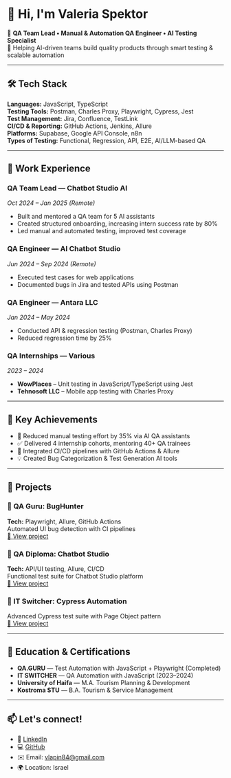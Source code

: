 
# 👋 Hi, I'm Valeria Spektor

🎯 **QA Team Lead • Manual & Automation QA Engineer • AI Testing Specialist**  
🚀 Helping AI-driven teams build quality products through smart testing & scalable automation

---

## 🛠️ Tech Stack

**Languages:** JavaScript, TypeScript  
**Testing Tools:** Postman, Charles Proxy, Playwright, Cypress, Jest  
**Test Management:** Jira, Confluence, TestLink  
**CI/CD & Reporting:** GitHub Actions, Jenkins, Allure  
**Platforms:** Supabase, Google API Console, n8n  
**Types of Testing:** Functional, Regression, API, E2E, AI/LLM-based QA

---

## 💼 Work Experience

### **QA Team Lead — Chatbot Studio AI**  
*Oct 2024 – Jan 2025 (Remote)*  
- Built and mentored a QA team for 5 AI assistants  
- Created structured onboarding, increasing intern success rate by 80%  
- Led manual and automated testing, improved test coverage

### **QA Engineer — AI Chatbot Studio**  
*Jun 2024 – Sep 2024 (Remote)*  
- Executed test cases for web applications  
- Documented bugs in Jira and tested APIs using Postman

### **QA Engineer — Antara LLC**  
*Jan 2024 – May 2024*  
- Conducted API & regression testing (Postman, Charles Proxy)  
- Reduced regression time by 25%

### **QA Internships — Various**  
*2023 – 2024*  
- **WowPlaces** – Unit testing in JavaScript/TypeScript using Jest  
- **Tehnosoft LLC** – Mobile app testing with Charles Proxy

---

## 🌟 Key Achievements

- 🚀 Reduced manual testing effort by 35% via AI QA assistants  
- ✅ Delivered 4 internship cohorts, mentoring 40+ QA trainees  
- 🔁 Integrated CI/CD pipelines with GitHub Actions & Allure  
- 💡 Created Bug Categorization & Test Generation AI tools

---

## 📂 Projects

### 🐞 QA Guru: BugHunter  
**Tech:** Playwright, Allure, GitHub Actions  
Automated UI bug detection with CI pipelines  
[🔗 View project](https://github.com/ValeriaSpektor/QA_GURU_BugHunter_Project)

### 🤖 QA Diploma: Chatbot Studio  
**Tech:** API/UI testing, Allure, CI/CD  
Functional test suite for Chatbot Studio platform  
[🔗 View project](https://github.com/ValeriaSpektor/QA-Diploma-Chatbot-Studio)

### 🎯 IT Switcher: Cypress Automation  
Advanced Cypress test suite with Page Object pattern  
[🔗 View project](https://github.com/ValeriaSpektor/Cypress-Automation)

---

## 📘 Education & Certifications

- **QA.GURU** — Test Automation with JavaScript + Playwright (Completed)  
- **IT SWITCHER** — QA Automation with JavaScript (2023–2024)  
- **University of Haifa** — M.A. Tourism Planning & Development  
- **Kostroma STU** — B.A. Tourism & Service Management

---

## 📫 Let's connect!

- 💼 [LinkedIn](https://linkedin.com/in/valeria-spektor-748a8469)  
- 💻 [GitHub](https://github.com/ValeriaSpektor)  
- ✉️ Email: vlapin84@gmail.com  
- 🌍 Location: Israel  

